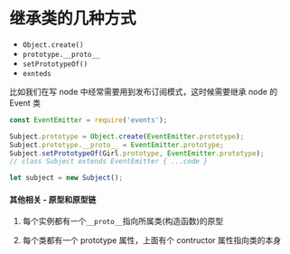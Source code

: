 # 继承类的几种方式

- `Object.create()`
- `prototype.__proto__`
- `setPrototypeOf()`
- `exnteds`

比如我们在写 node 中经常需要用到发布订阅模式，这时候需要继承 node 的 Event 类

```js
const EventEmitter = require('events');

Subject.prototype = Object.create(EventEmitter.prototype);
Subject.prototype.__proto__ = EventEmitter.prototype;
Subject.setPrototypeOf(Girl.prototype, EventEmitter.prototype);
// class Subject extends EventEmitter { ...code }

let subject = new Subject();
```

#### 其他相关 - 原型和原型链

1. 每个实例都有一个`__proto__`指向所属类(构造函数)的原型

2. 每个类都有一个 prototype 属性，上面有个 contructor 属性指向类的本身
